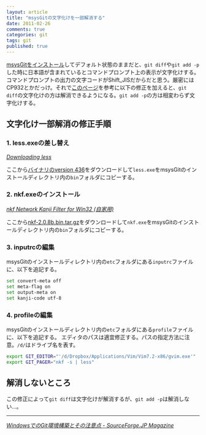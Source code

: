 ```yaml
---
layout: article
title: "msysGitの文字化けを一部解消する"
date: 2011-02-26
comments: true
categories: git
tags: git
published: true
---
```


[msysGitをインストール](/2011/02/07/git-windows-msysgit-github)してデフォルト状態のままだと、`git diff`や`git add -p`した時に日本語が含まれているとコマンドプロンプト上の表示が文字化けする。コマンドプロンプトの出力の文字コードがShift\_JISだからだと思う。厳密にはCP932とかだっけ。それで[このページ](http://sourceforge.jp/magazine/09/02/12/0530242/3)を参考に以下の修正を加えると、`git diff`の文字化けの方は解消できるようになる。`git add -p`の方は相変わらず文字化けする。

<!-- READMORE -->

## 文字化け一部解消の修正手順


### 1. less.exeの差し替え

<cite>[Downloading less](http://www.greenwoodsoftware.com/less/download.html)</cite>

ここから[バイナリのversion 436](http://www.greenwoodsoftware.com/less/less436w.zip)をダウンロードして`less.exe`をmsysGitのインストールディレクトリ内の`bin`フォルダにコピーする。


### 2. nkf.exeのインストール

<cite>[nkf Network Kanji Filter for Win32 (自家用)](http://www.asuka.cx/software/nkf/)</cite>

ここから[nkf-2.0.8b.bin.tar.gz](http://www.asuka.cx/software/nkf/files/nkf-2.0.8b.bin.tar.gz)をダウンロードして`nkf.exe`をmsysGitのインストールディレクトリ内の`bin`フォルダにコピーする。


### 3. inputrcの編集

msysGitのインストールディレクトリ内の`etc`フォルダにある`inputrc`ファイルに、以下を追記する。

~~~ sh
set convert-meta off
set meta-flag on
set output-meta on
set kanji-code utf-8
~~~

### 4. profileの編集
msysGitのインストールディレクトリ内の`etc`フォルダにある`profile`ファイルに、以下を追記する。
エディタのパスは適宜修正する。パスの指定方法に注意。`/d/`はドライブ名を表す。

~~~ sh
export GIT_EDITOR="'/d/Dropbox/Applications/Vim/Vim7.2-x86/gvim.exe'"
export GIT_PAGER="nkf -s | less"
~~~


## 解消しないところ

この修正によって`git diff`は文字化けが解消するが、`git add -p`は解消しない…。

* * *

<cite>[WindowsでのGit環境構築とその注意点 - SourceForge.JP Magazine](http://sourceforge.jp/magazine/09/02/12/0530242/3)</cite>
